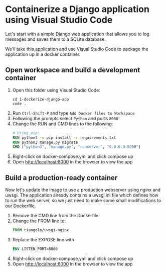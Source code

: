# Containerize a Django application using Visual Studio Code

Let's start with a simple Django web application that allows you to log messages and saves them 
to a SQLite database.

We'll take this application and use Visual Studio Code to package the application
up in a docker container.

## Open workspace and build a development container
1. Open this folder using Visual Studio Code:
    ```
    cd 1-dockerize-django-app
    code .
    ```
1. Run `Ctrl-Shift-P` and type `Add Docker files to Workspace`
1. Following the prompts select `Python` and ports `8000`
1. Change the RUN and CMD lines to the following:
    ```Dockerfile
    # Using pip:
    RUN python3 -m pip install -r requirements.txt
    RUN python3 manage.py migrate
    CMD ["python3", "manage.py", "runserver", "0.0.0.0:8000"]
    ```
1. Right-click on docker-compose.yml and click compose up
1. Open [http://localhost:8000](http://localhost:8000) in the browser to view the app

## Build a production-ready container
Now let's update the image to use a production webserver using nginx and uwsgi. 
The application already contains a uwsgi.ini file which defines how to run the web server,
so we just need to make some small modifications to our Dockerfile.

1. Remove the CMD line from the Dockerfile.
1. Change the FROM line to:
    ```Dockerfile
    FROM tiangolo/uwsgi-nginx
    ```
1. Replace the EXPOSE line with
    ```Dockerfile
    ENV LISTEN_PORT=8000
    ```
1. Right-click on docker-compose.yml and click compose up
1. Open [http://localhost:8000](http://localhost:8000) in the browser to view the app



